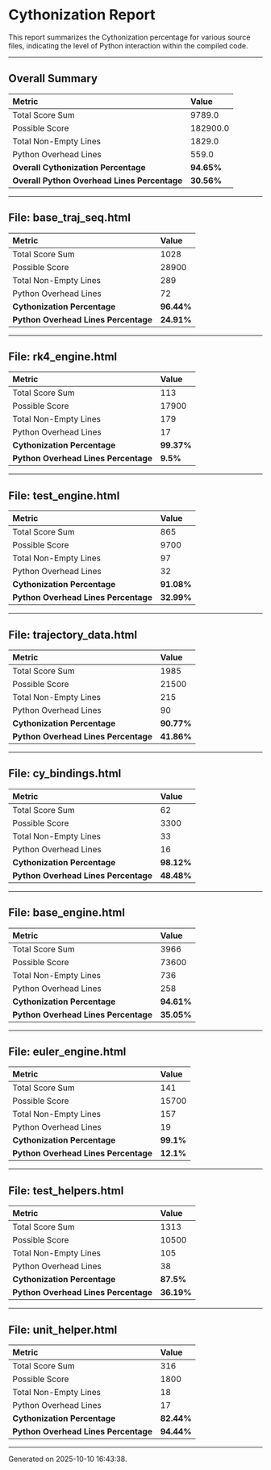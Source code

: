 # Cythonization Report

This report summarizes the Cythonization percentage for various source files, indicating the level of Python interaction within the compiled code.

---
## Overall Summary

| Metric                                 | Value       |
| :------------------------------------- | :---------- |
| Total Score Sum                        | 9789.0      |
| Possible Score                         | 182900.0      |
| Total Non-Empty Lines                  | 1829.0      |
| Python Overhead Lines                  | 559.0      |
| **Overall Cythonization Percentage** | **94.65%** |
| **Overall Python Overhead Lines Percentage** | **30.56%** |

---
## File: base_traj_seq.html

| Metric                         | Value       |
| :----------------------------- | :---------- |
| Total Score Sum                | 1028      |
| Possible Score                 | 28900      |
| Total Non-Empty Lines          | 289      |
| Python Overhead Lines          | 72      |
| **Cythonization Percentage** | **96.44%** |
| **Python Overhead Lines Percentage** | **24.91%** |

---
## File: rk4_engine.html

| Metric                         | Value       |
| :----------------------------- | :---------- |
| Total Score Sum                | 113      |
| Possible Score                 | 17900      |
| Total Non-Empty Lines          | 179      |
| Python Overhead Lines          | 17      |
| **Cythonization Percentage** | **99.37%** |
| **Python Overhead Lines Percentage** | **9.5%** |

---
## File: test_engine.html

| Metric                         | Value       |
| :----------------------------- | :---------- |
| Total Score Sum                | 865      |
| Possible Score                 | 9700      |
| Total Non-Empty Lines          | 97      |
| Python Overhead Lines          | 32      |
| **Cythonization Percentage** | **91.08%** |
| **Python Overhead Lines Percentage** | **32.99%** |

---
## File: trajectory_data.html

| Metric                         | Value       |
| :----------------------------- | :---------- |
| Total Score Sum                | 1985      |
| Possible Score                 | 21500      |
| Total Non-Empty Lines          | 215      |
| Python Overhead Lines          | 90      |
| **Cythonization Percentage** | **90.77%** |
| **Python Overhead Lines Percentage** | **41.86%** |

---
## File: cy_bindings.html

| Metric                         | Value       |
| :----------------------------- | :---------- |
| Total Score Sum                | 62      |
| Possible Score                 | 3300      |
| Total Non-Empty Lines          | 33      |
| Python Overhead Lines          | 16      |
| **Cythonization Percentage** | **98.12%** |
| **Python Overhead Lines Percentage** | **48.48%** |

---
## File: base_engine.html

| Metric                         | Value       |
| :----------------------------- | :---------- |
| Total Score Sum                | 3966      |
| Possible Score                 | 73600      |
| Total Non-Empty Lines          | 736      |
| Python Overhead Lines          | 258      |
| **Cythonization Percentage** | **94.61%** |
| **Python Overhead Lines Percentage** | **35.05%** |

---
## File: euler_engine.html

| Metric                         | Value       |
| :----------------------------- | :---------- |
| Total Score Sum                | 141      |
| Possible Score                 | 15700      |
| Total Non-Empty Lines          | 157      |
| Python Overhead Lines          | 19      |
| **Cythonization Percentage** | **99.1%** |
| **Python Overhead Lines Percentage** | **12.1%** |

---
## File: test_helpers.html

| Metric                         | Value       |
| :----------------------------- | :---------- |
| Total Score Sum                | 1313      |
| Possible Score                 | 10500      |
| Total Non-Empty Lines          | 105      |
| Python Overhead Lines          | 38      |
| **Cythonization Percentage** | **87.5%** |
| **Python Overhead Lines Percentage** | **36.19%** |

---
## File: unit_helper.html

| Metric                         | Value       |
| :----------------------------- | :---------- |
| Total Score Sum                | 316      |
| Possible Score                 | 1800      |
| Total Non-Empty Lines          | 18      |
| Python Overhead Lines          | 17      |
| **Cythonization Percentage** | **82.44%** |
| **Python Overhead Lines Percentage** | **94.44%** |

---
Generated on 2025-10-10 16:43:38.
